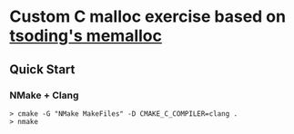 # Custom C malloc exercise based on [tsoding's memalloc](https://github.com/tsoding/memalloc)

## Quick Start

### NMake + Clang

```console
> cmake -G "NMake MakeFiles" -D CMAKE_C_COMPILER=clang .
> nmake
```

